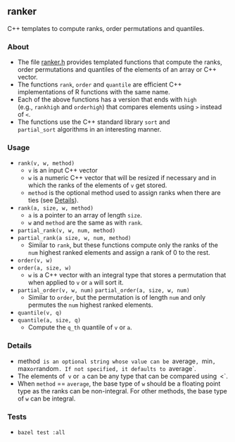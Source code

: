 ## ranker
C++ templates to compute ranks, order permutations and quantiles.

### About
- The file [ranker.h](ranker.h) provides templated functions that compute the
  ranks, order permutations and quantiles of the elements of an array or C++
  vector.
- The functions `rank`, `order` and `quantile` are efficient C++
  implementations of R functions with the same name.
- Each of the above functions has a version that ends with `high`
  (e.g., `rankhigh` and `orderhigh`) that compares elements using `>`
  instead of `<`.
- The functions use the C++ standard library `sort` and
  `partial_sort` algorithms in an interesting manner.

### Usage
- `rank(v, w, method)`
  - `v` is an input C++ vector
  - `w` is a numeric C++ vector that will be resized if
    necessary and in which the ranks of the elements
    of `v` get stored.
  - `method` is the optional method used to assign ranks
    when there are ties (see [Details](#details)).
- `rank(a, size, w, method)`
  - `a` is a pointer to an array of length `size`.
  - `w` and `method` are the same as with `rank`.
- `partial_rank(v, w, num, method)`
- `partial_rank(a size, w, num, method)`
  - Similar to `rank`, but these functions compute only
    the ranks of the `num` highest ranked elements and
    assign a rank of 0 to the rest.
- `order(v, w)`
- `order(a, size, w)`
  - `w` is a C++ vector with an integral type that
    stores a permutation that when applied
    to `v` or `a` will sort it.
- `partial_order(v, w, num)`
  `partial_order(a, size, w, num)`
  - Similar to `order`, but the permutation is of length
    `num` and only permutes the `num` highest ranked
    elements.
- `quantile(v, q)`
- `quantile(a, size, q)`
  - Compute the `q_th` quantile of `v` or `a`.

### Details
- method` is an optional string whose value can be
  `average`, `min`, `max` or `random`. If not specified,
  it defaults to `average`.
- The elements of` v` or` a` can be any type that can be
  compared using` `<`.
- When `method` == `average`, the base type
  of `w` should be a floating point type as the ranks
  can be non-integral. For other methods, the base type
  of `w` can be integral.

### Tests
- `bazel test :all`

